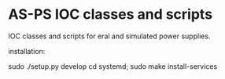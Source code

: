 # AS-PS IOC classes and scripts

IOC classes and scripts for eral and simulated power supplies.

installation:

 sudo ./setup.py develop
 cd systemd; sudo make install-services

